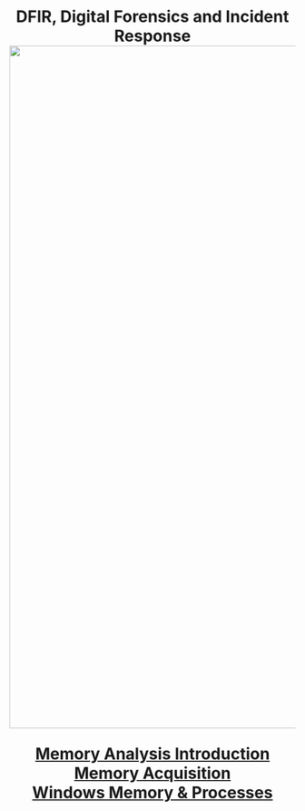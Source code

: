 
<h1 align="center">DFIR, Digital Forensics and Incident Response<br><img width="1200px" src="https://github.com/user-attachments/assets/3c611801-4d91-40e8-b35b-a2395cf04ada"><br>

[Memory Analysis Introduction](https://github.com/RosanaFSS/DFIR-Windows-Memory-Analysis/blob/main/1%20.%20Memory%20Analysis%20Introduction.md)<br>
[Memory Acquisition](https://github.com/RosanaFSS/DFIR-Windows-Memory-Analysis/blob/main/2%20.%20Memory%20Acquisition.md)<br>
[Windows Memory & Processes](https://github.com/RosanaFSS/DFIR-Windows-Memory-Analysis/blob/main/3%20.%20Windows%20Memory%20&%20Processes.md)

